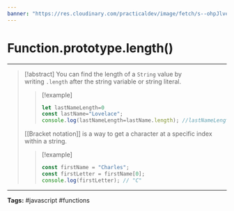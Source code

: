 ```yaml
---
banner: "https://res.cloudinary.com/practicaldev/image/fetch/s--ohpJlve1--/c_imagga_scale,f_auto,fl_progressive,h_420,q_auto,w_1000/https://res.cloudinary.com/drquzbncy/image/upload/v1586605549/javascript_banner_sxve2l.jpg"
---
```

# Function.prototype.length()
<hr> 

> [!abstract]
> You can find the length of a `String` value by writing `.length` after the string variable or string literal.
> > [!example]
> > ```js
> > let lastNameLength=0
> > const lastName="Lovelace";
> > console.log(lastNameLength=lastName.length); //lastNameLength=8;
> > ```
> 
> [[Bracket notation]] is a way to get a character at a specific index within a string.
> 
> > [!example]
> > ```js
> > const firstName = "Charles";
> > const firstLetter = firstName[0];
> > console.log(firstLetter); // "C"
> > ````

<hr>
<b>Tags:</b> #javascript #functions 